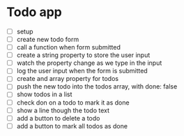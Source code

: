 # Todo app

* [ ] setup
* [ ] create new todo form
* [ ] call a function when form submitted
* [ ] create a string property to store the user input
 * [ ] watch the property change as we type in the input
* [ ] log the user input when the form is submitted
* [ ] create and array property for todos
* [ ] push the new todo into the todos array, with done: false
* [ ] show todos in a list
* [ ] check don on a todo to mark it as done
 * [ ] show a line though the todo text
* [ ] add a button to delete a todo
* [ ] add a button to mark all todos as done
